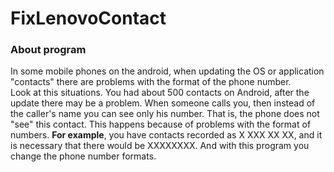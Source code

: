 # FixLenovoContact
<h3>About program</h3>
In some mobile phones on the android, when updating the OS or application "contacts" there are problems with the format of the phone number.<br>
Look at this situations. 
You had about 500 contacts on Android, after the update there may be a problem. 
When someone calls you, then instead of the caller's name you can see only his number. 
That is, the phone does not "see" this contact. 
This happens because of problems with the format of numbers. 
<b>For example</b>, you have contacts recorded as X ХХХ ХХ ХХ, and it is necessary that there would be ХХХХХХХХ.
And with this program you change the phone number formats.
